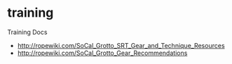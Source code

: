 # training
Training Docs

- http://ropewiki.com/SoCal_Grotto_SRT_Gear_and_Technique_Resources
- http://ropewiki.com/SoCal_Grotto_Gear_Recommendations
